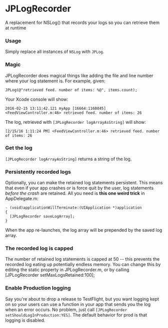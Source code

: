 # JPLogRecorder
A replacement for NSLog() that records your logs so you can retrieve them at runtime

### Usage

Simply replace all instances of `NSLog` with `JPLog`.

### Magic

JPLogRecorder does magical things like adding the file and line number where your log statement is. For example, given:
```objc
JPLog(@"retrieved feed. number of items: %@", items.count);
```

Your Xcode console will show:
```
2016-02-15 13:11:42.121 myApp [16664:1168045] <FeedViewController.m:46> retrieved feed. number of items: 26
```

The log, retrieved with `[JPLogRecorder logArrayAsString]` will show:
```
[2/15/16 1:11:24 PM] <FeedViewController.m:46> retrieved feed. number of items: 26
```

### Get the log

`[JPLogRecorder logArrayAsString]` returns a string of the log. 

### Persistently recorded logs
Optionally, you can make the retained log statements persistent. This means that even if your app crashes or is force quit by the user, log statements _before the crash_ are retained. All you need is **this one weird trick** in AppDelegate.m:
```objc
- (void)applicationWillTerminate:(UIApplication *)application
{
  [JPLogRecorder saveLogArray];
}
```
When the app re-launches, the log array will be prepended by the saved log array.

### The recorded log is capped
The number of retained log statements is capped at 50 -- this prevents the recorded log eating up potentially endless memory. You can change this by editing the static property in JPLogRecorder.m, or by calling [JPLogRecorder setMaxLogsRetained:100];

### Enable Production logging
Say you're about to drop a release to TestFlight, but you want logging kept on so your users can use a function in your app that sends you the log when an error occurs. No problem, just call `[JPLogRecorder setShouldLogInProduction:YES]`. The default behavior for prod is that logging is disabled.

